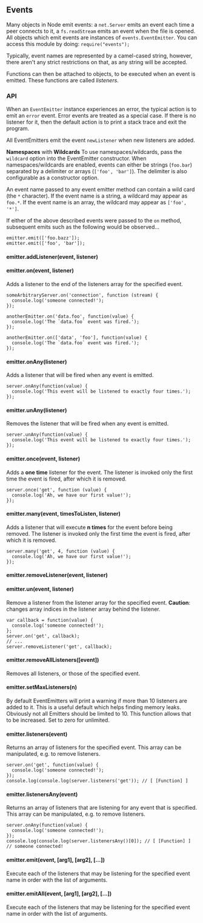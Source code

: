 
## Events

Many objects in Node emit events: a `net.Server` emits an event each time
a peer connects to it, a `fs.readStream` emits an event when the file is
opened. All objects which emit events are instances of `events.EventEmitter`.
You can access this module by doing: `require("events");`

Typically, event names are represented by a camel-cased string, however,
there aren't any strict restrictions on that, as any string will be accepted.

Functions can then be attached to objects, to be executed when an event
is emitted. These functions are called _listeners_.


### API

When an `EventEmitter` instance experiences an error, the typical action is
to emit an `error` event. Error events are treated as a special case.
If there is no listener for it, then the default action is to print a stack
trace and exit the program.

All EventEmitters emit the event `newListener` when new listeners are
added.

**Namespaces** with **Wildcards**
To use namespaces/wildcards, pass the `wildcard` option into the EventEmitter 
constructor. When namespaces/wildcards are enabled, events can either be strings 
(`foo.bar`) separated by a delimiter or arrays (`['foo', 'bar']`). The delimiter 
is also configurable as a constructor option.

An event name passed to any event emitter method can contain a wild card (the `*` 
character). If the event name is a string, a wildcard may appear as `foo.*`. If 
the event name is an array, the wildcard may appear as `['foo', '*']`.

If either of the above described events were passed to the `on` method, subsequent 
emits such as the following would be observed...


    emitter.emit(['foo.bazz']);
    emitter.emit(['foo', 'bar']);


#### emitter.addListener(event, listener)
#### emitter.on(event, listener)

Adds a listener to the end of the listeners array for the specified event.


    someArbitraryServer.on('connection', function (stream) {
      console.log('someone connected!');
    });

    anotherEmitter.on('data.foo', function(value) { 
      console.log('The `data.foo` event was fired.');
    });

    anotherEmitter.on(['data', 'foo'], function(value) {     
      console.log('The `data.foo` event was fired.');
    });     


#### emitter.onAny(listener)

Adds a listener that will be fired when any event is emitted.


    server.onAny(function(value) {
      console.log('This event will be listened to exactly four times.');
    });


#### emitter.unAny(listener)

Removes the listener that will be fired when any event is emitted.


    server.unAny(function(value) {
      console.log('This event will be listened to exactly four times.');
    });


#### emitter.once(event, listener)

Adds a **one time** listener for the event. The listener is invoked only the 
first time the event is fired, after which it is removed.


    server.once('get', function (value) {
      console.log('Ah, we have our first value!');
    });


#### emitter.many(event, timesToListen, listener)

Adds a listener that will execute **n times** for the event before being removed. 
The listener is invoked only the first time the event is fired, after which it is removed.


    server.many('get', 4, function (value) {
      console.log('Ah, we have our first value!');
    });



#### emitter.removeListener(event, listener)
#### emitter.un(event, listener)

Remove a listener from the listener array for the specified event. **Caution**: 
changes array indices in the listener array behind the listener.


    var callback = function(value) {
      console.log('someone connected!');
    };
    server.on('get', callback);
    // ...
    server.removeListener('get', callback);


#### emitter.removeAllListeners([event])

Removes all listeners, or those of the specified event.


#### emitter.setMaxListeners(n)

By default EventEmitters will print a warning if more than 10 listeners are 
added to it. This is a useful default which helps finding memory leaks. Obviously 
not all Emitters should be limited to 10. This function allows that to be increased. 
Set to zero for unlimited.


#### emitter.listeners(event)

Returns an array of listeners for the specified event. This array can be manipulated, 
e.g. to remove listeners.


    server.on('get', function(value) {
      console.log('someone connected!');
    });
    console.log(console.log(server.listeners('get')); // [ [Function] ]


#### emitter.listenersAny(event)

Returns an array of listeners that are listening for any event that is specified. 
This array can be manipulated, e.g. to remove listeners.


    server.onAny(function(value) {
      console.log('someone connected!');
    });
    console.log(console.log(server.listenersAny()[0]); // [ [Function] ] // someone connected!


#### emitter.emit(event, [arg1], [arg2], [...])

Execute each of the listeners that may be listening for the specified event name 
in order with the list of arguments.

#### emitter.emitAll(event, [arg1], [arg2], [...])

Execute each of the listeners that may be listening for the specified event name 
in order with the list of arguments.
